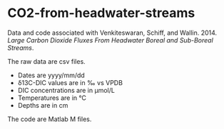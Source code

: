 CO2-from-headwater-streams
==========================

Data and code associated with Venkiteswaran, Schiff, and Wallin. 2014. *Large Carbon Dioxide Fluxes From Headwater Boreal and Sub-Boreal Streams*.

The raw data are csv files.

* Dates are yyyy/mm/dd
* δ13C-DIC values are in ‰ vs VPDB
* DIC concentrations are in µmol/L
* Temperatures are in °C
* Depths are in cm

The code are Matlab M files.
